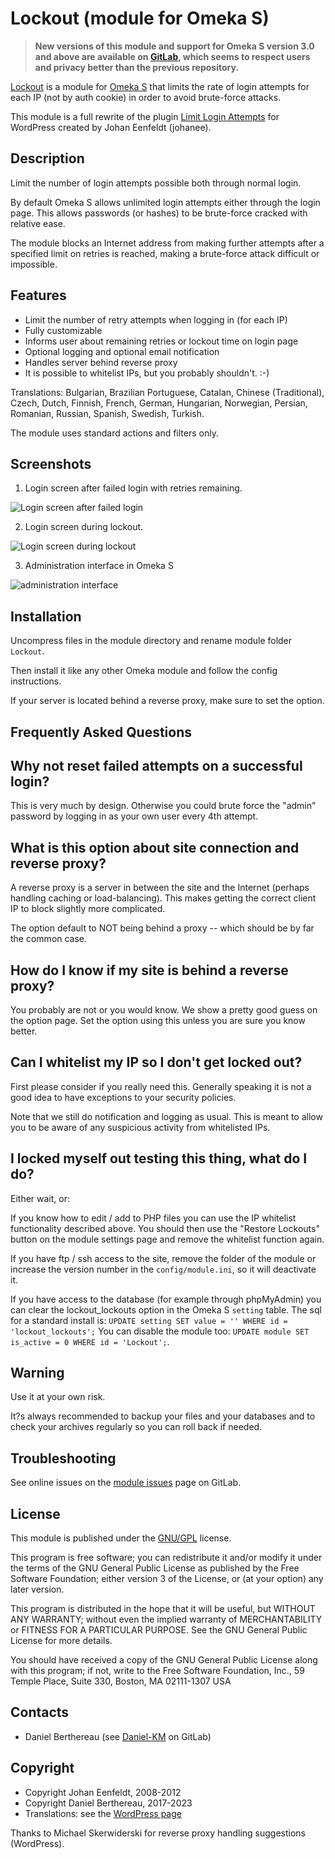 Lockout (module for Omeka S)
============================

> __New versions of this module and support for Omeka S version 3.0 and above
> are available on [GitLab], which seems to respect users and privacy better
> than the previous repository.__

[Lockout] is a module for [Omeka S] that limits the rate of login attempts for
each IP (not by auth cookie) in order to avoid brute-force attacks.

This module is a full rewrite of the plugin [Limit Login Attempts] for WordPress
created by Johan Eenfeldt (johanee).


Description
-----------

Limit the number of login attempts possible both through normal login.

By default Omeka S allows unlimited login attempts either through the login
page. This allows passwords (or hashes) to be brute-force cracked with relative
ease.

The module blocks an Internet address from making further attempts after a
specified limit on retries is reached, making a brute-force attack difficult or
impossible.

## Features

* Limit the number of retry attempts when logging in (for each IP)
* Fully customizable
* Informs user about remaining retries or lockout time on login page
* Optional logging and optional email notification
* Handles server behind reverse proxy
* It is possible to whitelist IPs, but you probably shouldn't. :-)

Translations: Bulgarian, Brazilian Portuguese, Catalan, Chinese (Traditional),
Czech, Dutch, Finnish, French, German, Hungarian, Norwegian, Persian, Romanian,
Russian, Spanish, Swedish, Turkish.

The module uses standard actions and filters only.

## Screenshots

1. Login screen after failed login with retries remaining.

  ![Login screen after failed login](https://gitlab.com/Daniel-KM/Omeka-S-module-Lockout/blob/master/data/readme/lockout_attempt.png)

2. Login screen during lockout.

  ![Login screen during lockout](https://gitlab.com/Daniel-KM/Omeka-S-module-Lockout/blob/master/data/readme/lockout_blocked.png)

3. Administration interface in Omeka S

  ![administration interface](https://gitlab.com/Daniel-KM/Omeka-S-module-Lockout/blob/master/data/readme/lockout_config.png)


Installation
------------

Uncompress files in the module directory and rename module folder `Lockout`.

Then install it like any other Omeka module and follow the config instructions.

If your server is located behind a reverse proxy, make sure to set the option.


Frequently Asked Questions
--------------------------

## Why not reset failed attempts on a successful login?

This is very much by design. Otherwise you could brute force the "admin"
password by logging in as your own user every 4th attempt.

## What is this option about site connection and reverse proxy?

A reverse proxy is a server in between the site and the Internet (perhaps
handling caching or load-balancing). This makes getting the correct client IP to
block slightly more complicated.

The option default to NOT being behind a proxy -- which should be by far the
common case.

## How do I know if my site is behind a reverse proxy?

You probably are not or you would know. We show a pretty good guess on the
option page. Set the option using this unless you are sure you know better.

## Can I whitelist my IP so I don't get locked out?

First please consider if you really need this. Generally speaking it is not a
good idea to have exceptions to your security policies.

Note that we still do notification and logging as usual. This is meant to allow
you to be aware of any suspicious activity from whitelisted IPs.

## I locked myself out testing this thing, what do I do?

Either wait, or:

If you know how to edit / add to PHP files you can use the IP whitelist
functionality described above. You should then use the "Restore Lockouts" button
on the module settings page and remove the whitelist function again.

If you have ftp / ssh access to the site, remove the folder of the module or
increase the version number in the `config/module.ini`, so it will deactivate it.

If you have access to the database (for example through phpMyAdmin) you can clear
the lockout_lockouts option in the Omeka S `setting` table. The sql for a
standard install is: `UPDATE setting SET value = '' WHERE id = 'lockout_lockouts';`
You can disable the module too: `UPDATE module SET is_active = 0 WHERE id = 'Lockout';`.


Warning
-------

Use it at your own risk.

It?s always recommended to backup your files and your databases and to check
your archives regularly so you can roll back if needed.


Troubleshooting
---------------

See online issues on the [module issues] page on GitLab.


License
-------

This module is published under the [GNU/GPL] license.

This program is free software; you can redistribute it and/or modify
it under the terms of the GNU General Public License as published by
the Free Software Foundation; either version 3 of the License, or
(at your option) any later version.

This program is distributed in the hope that it will be useful,
but WITHOUT ANY WARRANTY; without even the implied warranty of
MERCHANTABILITY or FITNESS FOR A PARTICULAR PURPOSE.  See the
GNU General Public License for more details.

You should have received a copy of the GNU General Public License
along with this program; if not, write to the Free Software
Foundation, Inc., 59 Temple Place, Suite 330, Boston, MA  02111-1307  USA


Contacts
--------

* Daniel Berthereau (see [Daniel-KM] on GitLab)


Copyright
---------

* Copyright Johan Eenfeldt, 2008-2012
* Copyright Daniel Berthereau, 2017-2023
* Translations: see the [WordPress page]

Thanks to Michael Skerwiderski for reverse proxy handling suggestions (WordPress).


[Lockout]: https://gitlab.com/Daniel-KM/Omeka-S-module-Lockout
[Omeka S]: https://omeka.org/s
[Limit Login Attempts]: https://wordpress.org/plugins/limit-login-attempts
[module issues]: https://gitlab.com/Daniel-KM/Omeka-S-module-Lockout/-/issues
[GNU/GPL]: https://www.gnu.org/licenses/gpl-3.0.html
[WordPress page]: https://translate.wordpress.org/projects/wp-plugins/limit-login-attempts/contributors
[GitLab]: https://gitlab.com/Daniel-KM
[Daniel-KM]: https://gitlab.com/Daniel-KM "Daniel Berthereau"
